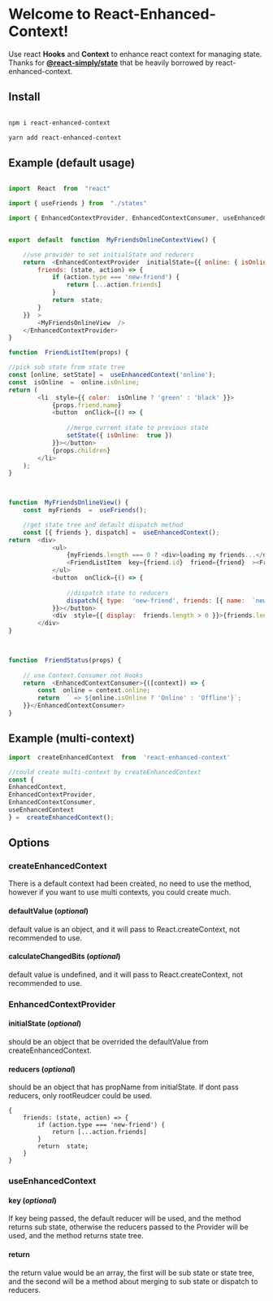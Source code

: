 
# Welcome to React-Enhanced-Context!

  

Use react **Hooks** and **Context** to enhance react context for managing state.
Thanks for **[@react-simply/state](https://github.com/lukashala/react-simply/tree/master/tools/state)** that be heavily borrowed by react-enhanced-context.

  

## Install

```sh

npm i react-enhanced-context

yarn add react-enhanced-context

```

## Example (default usage)

```js

import  React  from  "react"

import { useFriends } from  "./states"

import { EnhancedContextProvider, EnhancedContextConsumer, useEnhancedContext } from  'react-enhanced-context'


export  default  function  MyFriendsOnlineContextView() {

	//use provider to set initialState and reducers
	return  <EnhancedContextProvider  initialState={{ online: { isOnline:  false }, friends: [] }}  reducers={{
		friends: (state, action) => {
			if (action.type === 'new-friend') {
				return [...action.friends]
			}
			return  state;
		}
	}}  >
		<MyFriendsOnlineView  />
	</EnhancedContextProvider>
}

function  FriendListItem(props) {

//pick sub state from state tree
const [online, setState] =  useEnhancedContext('online');
const  isOnline  =  online.isOnline;
return (
		<li  style={{ color:  isOnline ? 'green' : 'black' }}>
			{props.friend.name}
			<button  onClick={() => {
			
				//merge current state to previous state
				setState({ isOnline:  true })
			}}></button>
			{props.children}
		</li>
	);
}

  

function  MyFriendsOnlineView() {
	const  myFriends  =  useFriends();

	//get state tree and default dispatch method
	const [{ friends }, dispatch] =  useEnhancedContext();
return  <div>
			<ul>
				{myFriends.length === 0 ? <div>loading my friends...</div> : myFriends.map(friend  =>
				<FriendListItem  key={friend.id}  friend={friend}  ><FriendStatus  friend={friend}  /></FriendListItem>)}
			</ul>
			<button  onClick={() => {
			
				//dispatch state to reducers
				dispatch({ type:  'new-friend', friends: [{ name:  `new1${Date.now()}` }] })
			}}></button>
			<div  style={{ display:  friends.length > 0 }}>{friends.length > 0 ? friends[0].name : ''}</div>
		</div>
}

  

function  FriendStatus(props) {
	
	// use Context.Consumer not Hooks
	return  <EnhancedContextConsumer>{([context]) => {
		const  online = context.online;
		return  ` => ${online.isOnline ? 'Online' : 'Offline'}`;
	}}</EnhancedContextConsumer>
}

```
## Example (multi-context)

```js
import  createEnhancedContext  from  'react-enhanced-context'

//could create multi-context by createEnhancedContext
const {
EnhancedContext,
EnhancedContextProvider,
EnhancedContextConsumer,
useEnhancedContext
} =  createEnhancedContext();

```
## Options

### createEnhancedContext
There is a default context had been created, no need to use the method, however if you want to use multi contexts, you could create much.
#### defaultValue (*optional*)
default value is an object, and it will pass to React.createContext, not recommended to use.
#### calculateChangedBits (*optional*)
default value is undefined, and it will pass to React.createContext, not recommended to use.
### EnhancedContextProvider
#### initialState (*optional*)
should be an object that be overrided the defaultValue from createEnhancedContext. 
#### reducers (*optional*)
should be an object that has propName from initialState. If dont pass reducers, only rootReudcer could be used.
```
{
	friends: (state, action) => {
		if (action.type === 'new-friend') {
			return [...action.friends]
		}
		return  state;
	}
}
```
### useEnhancedContext
#### key (*optional*)
If key being passed, the default reducer will be used, and the method returns sub state, otherwise the reducers passed to the Provider will be used, and the method returns state tree. 
#### return
the return value would be an array, the first will be sub state or state tree, and the second will be a method about merging to sub state or dispatch to reducers.